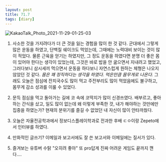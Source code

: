 ```yaml
---
layout: post
title: 71.7
tags: [diary]
---
```

![KakaoTalk_Photo_2021-11-29-01-25-03](https://user-images.githubusercontent.com/50545088/143776853-9ce2e271-c139-42c1-851d-3a6703dde490.jpeg)


1. 사소한 것을 가지려다가 더 큰 것을 잃는 경험을 많이 한 것 같다. 군대에서 그렇게 많은 운동을 하였고, 단백질 쉐이크도 먹었는데, 그때에는 노력대비 보이는 것이 많이 적었다. 물론 근육을 얻기는 하였지만, 그 정도 운동을 하였다면 분명 더 좋은 몸이 있어야 한다는 생각이 있었는데, 그것은 바로 밥을 안 굶으면서 지내려고 했었고, 그러다보니 삼시세끼 먹으면서 운동을 하다보니 자연스럽게 원하는 체형은 나오지 않았던 것 같다. <em>몸은 꽤 정직하다는 생각을 하였다. 먹은만큼 몸무게로 나온다.</em> 그래도 오늘은 점심에 잔치국수도 많이 먹고 주전부리도 많이 먹었음에도 불구하고, 몸무게 감소 성과를 이룰 수 있었다.

2. 문득 점심을 먹고 돌아가는 길에 코 속에 코딱지가 많이 신경쓰였다. 배부르고, 좋아하는 간식을 샀고, 일도 많이 없는데 왜 이렇게 부족한 것, 내가 해야하는 것만에만 집중을 하였는가? 현재의 분위기를 즐길 수 없었던 내 자신이 많이 안타까웠다.

3. 오늘은 자율전공학과에서 정보디스플레이학과로 전과한 후배 ㄷㅇ이랑 Zepeto에서 인터뷰를 하였다.

4. 만화적인 글쓰기? 이메일과 보고서에도 잘 쓴 보고서와 이메일에는 질서가 있다.

5. 즐겨보는 유튜버 수탉 "오히려 좋아" 또 pro답게 진짜 어려운 게임도 끝까지 깬다....